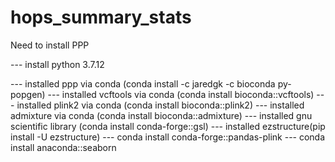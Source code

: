 # hops_summary_stats

Need to install PPP

--- install python 3.7.12

--- installed ppp via conda (conda install -c jaredgk -c bioconda py-popgen)
--- installed vcftools via conda (conda install bioconda::vcftools)
--- installed plink2 via conda (conda install bioconda::plink2)
--- installed admixture via conda (conda install bioconda::admixture)
--- installed gnu scientific library (conda install conda-forge::gsl)
--- installed ezstructure(pip install -U ezstructure)
--- conda install conda-forge::pandas-plink
--- conda install anaconda::seaborn

